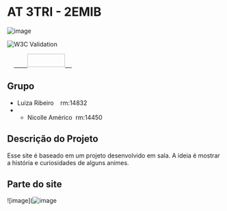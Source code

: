 # AT 3TRI - 2EMIB

![image](https://user-images.githubusercontent.com/84139409/196744219-2ad057c8-2bd1-41ce-945e-bb9787d077ee.png)

![W3C Validation](https://img.shields.io/w3c-validation/html?targetUrl=https%3A%2F%2F2emib-ac1.github.io%2F2emib-ac1%2F)

<p>    <a href="https://jigsaw.w3.org/css-validator/check/referer">        <img style="border:0;width:88px;height:31px"            src="https://jigsaw.w3.org/css-validator/images/vcss-blue"            alt="CSS válido!" />    </a>
</p>

## Grupo
- Luiza Ribeiro    rm:14832
- - Nicolle Américo  rm:14450

## Descrição do Projeto
Esse site é baseado em um projeto desenvolvido em sala. A ideia é mostrar a história e curiosidades de alguns animes.

## Parte do site
![image](![image](https://user-images.githubusercontent.com/84139438/203352281-2f34ae9e-dae7-4305-a37d-73992eaecedc.png)
